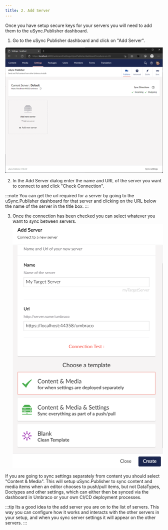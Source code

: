 ```yaml
---
title: 2. Add Server
---
```


Once you have setup secure keys for your servers you will need to add them to the uSync.Publisher dashboard. 

1. Go to the uSync Publisher dashboard and click on "Add Server".

![Publisher dashboard](dashboard.png)

2. In the Add Server dialog enter the name and URL of the server you want to connect to and click "Check Connection".

:::note
You can get the url required for a server by going to the uSync.Publisher dashboard for that server and clicking on the URL below the name of the server in the title box.
:::

3. Once the connection has been checked you can select whatever you want to sync between servers. 
![Add Server dialog](addserver.png)

If you are going to sync settings separately from content you should select "Content & Media". This will setup uSync.Publisher to sync content and media items when an editor chooses to push/pull items, but not DataTypes, Doctypes and other settings, which can either then be synced via the dashboard in Umbraco or your own CI/CD deployment processes.

:::tip
Its a good idea to the add server you are on to the list of servers. This way you can configure how it works and interacts with the other servers in your setup, and when you sync server settings it will appear on the other servers.
:::